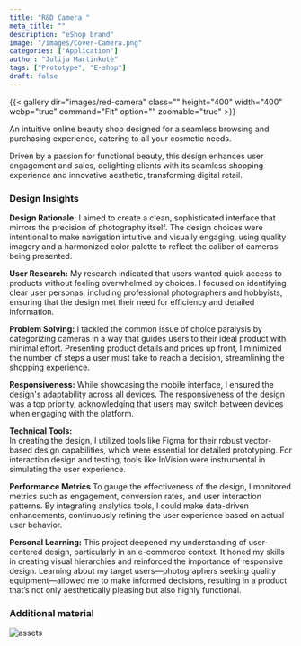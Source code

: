 ```yaml
---
title: "R&D Camera "
meta_title: ""
description: "eShop brand"
image: "/images/Cover-Camera.png"
categories: ["Application"]
author: "Julija Martinkutė"
tags: ["Prototype", "E-shop"]
draft: false
---
```


{{< gallery dir="images/red-camera" class="" height="400" width="400" webp="true" command="Fit" option="" zoomable="true" >}}

An intuitive online beauty shop designed for a seamless browsing and purchasing experience, catering to all your cosmetic needs.

Driven by a passion for functional beauty, this design enhances user engagement and sales, delighting clients with its seamless shopping experience and innovative aesthetic, transforming digital retail. 

### Design Insights

**Design Rationale:** 
I aimed to create a clean, sophisticated interface that mirrors the precision of photography itself. The design choices were intentional to make navigation intuitive and visually engaging, using quality imagery and a harmonized color palette to reflect the caliber of cameras being presented.
  

**User Research:** 
My research indicated that users wanted quick access to products without feeling overwhelmed by choices. I focused on identifying clear user personas, including professional photographers and hobbyists, ensuring that the design met their need for efficiency and detailed information.
 

**Problem Solving:** 
I tackled the common issue of choice paralysis by categorizing cameras in a way that guides users to their ideal product with minimal effort. Presenting product details and prices up front, I minimized the number of steps a user must take to reach a decision, streamlining the shopping experience.
 

**Responsiveness:** 
While showcasing the mobile interface, I ensured the design's adaptability across all devices. The responsiveness of the design was a top priority, acknowledging that users may switch between devices when engaging with the platform.
 

**Technical Tools:**    
In creating the design, I utilized tools like Figma for their robust vector-based design capabilities, which were essential for detailed prototyping. For interaction design and testing, tools like InVision were instrumental in simulating the user experience. 
 
**Performance Metrics** 
To gauge the effectiveness of the design, I monitored metrics such as engagement, conversion rates, and user interaction patterns. By integrating analytics tools, I could make data-driven enhancements, continuously refining the user experience based on actual user behavior.
 

**Personal Learning:** 
This project deepened my understanding of user-centered design, particularly in an e-commerce context. It honed my skills in creating visual hierarchies and reinforced the importance of responsive design. Learning about my target users—photographers seeking quality equipment—allowed me to make informed decisions, resulting in a product that’s not only aesthetically pleasing but also highly functional.
 

### Additional material 
 
<img src="/images/rd.png" alt="assets"/>

